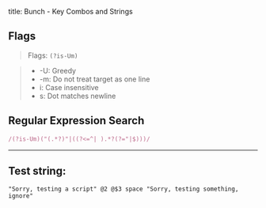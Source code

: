 title: Bunch - Key Combos and Strings

## Flags

> Flags: `(?is-Um)`

> * -U: Greedy
> * -m: Do not treat target as one line
> * i: Case insensitive
> * s: Dot matches newline

## Regular Expression Search

```ruby
/(?is-Um)("(.*?)"|((?<=^| ).*?(?="|$)))/
```

---

## Test string:

```text
"Sorry, testing a script" @2 @$3 space "Sorry, testing something, ignore"
```


